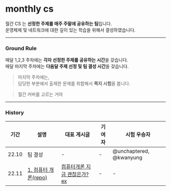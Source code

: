 # monthly cs

월간 CS 는 **선정한 주제를 매주 주말에 공유하는 팀**입니다. <br>
운영체제 및 네트워크에 대한 깊이 있는 학습을 위해서 결성하였습니다.

---

### Ground Rule

매달 1,2,3 주차에는 **각자 선정한 주제를 공유하는 시간**을 갖습니다.<br>
매달 마지막 주차에는 **다음달 주제 선정 및 팀 결성 시간**을 갖습니다. 

> 마지막 주차에는, <br>
> 담당한 부분에서 출제한 문제를 취합해서 **쪽지 시험**울 봅니다.

> 월간 커버를 고르는 거야

---

### History

| 기간 | 설명 | 대표 게시글 | 기여자 | 시험 우승자 |
| ---- | ---- | ---------- | ----- | ------------ |
| 22.10 | 팀 결성 | - |- | @unchaptered, @kwanyung |
| 22.11 | [1. 컴퓨터 개론(repo)]() | [컴퓨터개론 지금 괜찮은가? ex]() | -| - |
